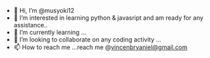- 👋 Hi, I’m @musyoki12
- 👀 I’m interested in learning python & javasript and am ready for any assistance..
- 🌱 I’m currently learning ...
- 💞️ I’m looking to collaborate on any coding activity ...
- 📫 How to reach me ...reach me @vincenbryaniel@gmail.com

<!---
musyoki12/musyoki12 is a ✨ special ✨ repository because its `README.md` (this file) appears on your GitHub profile.
You can click the Preview link to take a look at your changes.
--->
